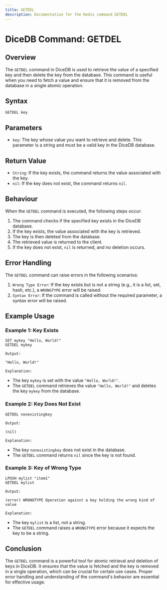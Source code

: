 ```yaml
---
title: GETDEL
description: Documentation for the Redis command GETDEL
---
```


# DiceDB Command: GETDEL

## Overview

The `GETDEL` command in DiceDB is used to retrieve the value of a specified key and then delete the key from the database. This command is useful when you need to fetch a value and ensure that it is removed from the database in a single atomic operation.

## Syntax

```plaintext
GETDEL key
```

## Parameters

- `key`: The key whose value you want to retrieve and delete. This parameter is a string and must be a valid key in the DiceDB database.

## Return Value

- `String`: If the key exists, the command returns the value associated with the key.
- `nil`: If the key does not exist, the command returns `nil`.

## Behaviour

When the `GETDEL` command is executed, the following steps occur:

1. The command checks if the specified key exists in the DiceDB database.
1. If the key exists, the value associated with the key is retrieved.
1. The key is then deleted from the database.
1. The retrieved value is returned to the client.
1. If the key does not exist, `nil` is returned, and no deletion occurs.

## Error Handling

The `GETDEL` command can raise errors in the following scenarios:

1. `Wrong Type Error`: If the key exists but is not a string (e.g., it is a list, set, hash, etc.), a `WRONGTYPE` error will be raised.
1. `Syntax Error`: If the command is called without the required parameter, a syntax error will be raised.

## Example Usage

### Example 1: Key Exists

```plaintext
SET mykey "Hello, World!"
GETDEL mykey
```

`Output:`

```plaintext
"Hello, World!"
```

`Explanation:`

- The key `mykey` is set with the value `"Hello, World!"`.
- The `GETDEL` command retrieves the value `"Hello, World!"` and deletes the key `mykey` from the database.

### Example 2: Key Does Not Exist

```plaintext
GETDEL nonexistingkey
```

`Output:`

```plaintext
(nil)
```

`Explanation:`

- The key `nonexistingkey` does not exist in the database.
- The `GETDEL` command returns `nil` since the key is not found.

### Example 3: Key of Wrong Type

```plaintext
LPUSH mylist "item1"
GETDEL mylist
```

`Output:`

```plaintext
(error) WRONGTYPE Operation against a key holding the wrong kind of value
```

`Explanation:`

- The key `mylist` is a list, not a string.
- The `GETDEL` command raises a `WRONGTYPE` error because it expects the key to be a string.

## Conclusion

The `GETDEL` command is a powerful tool for atomic retrieval and deletion of keys in DiceDB. It ensures that the value is fetched and the key is removed in a single operation, which can be crucial for certain use cases. Proper error handling and understanding of the command's behavior are essential for effective usage.

